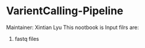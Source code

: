 # VarientCalling-Pipeline

Maintainer: Xintian Lyu
This nootbook is 
Input filrs are:
1) fastq files
